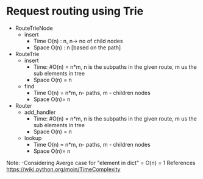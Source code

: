# Request routing using Trie

- RouteTrieNode
    - insert 
        - Time O(n) : n, n-> no of child nodes
        - Space O(n) : n [based on the path]
- RouteTrie
    - insert
        - Time: #O(n) = n*m, n is the subpaths in the given route, m us the sub elements in tree
        - Space O(n) = n
    - find
        - Time O(n) = n*m, n- paths, m - children nodes    
        - Space O(n)= n
- Router
    - add_handler
        - Time: #O(n) = n*m, n is the subpaths in the given route, m us the sub elements in tree
        - Space O(n) = n
    - lookup
        - Time O(n) = n*m, n- paths, m - children nodes    
        - Space O(n)= n

Note:
-Considering Averge case for "element in dict" = O(n) = 1
References
https://wiki.python.org/moin/TimeComplexity